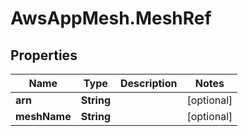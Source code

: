 # AwsAppMesh.MeshRef

## Properties

Name | Type | Description | Notes
------------ | ------------- | ------------- | -------------
**arn** | **String** |  | [optional] 
**meshName** | **String** |  | [optional] 


